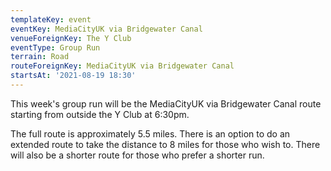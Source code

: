 ```yaml
---
templateKey: event
eventKey: MediaCityUK via Bridgewater Canal
venueForeignKey: The Y Club
eventType: Group Run
terrain: Road
routeForeignKey: MediaCityUK via Bridgewater Canal
startsAt: '2021-08-19 18:30'
---
```

This week's group run will be the MediaCityUK via Bridgewater Canal route starting from
outside the Y Club at 6:30pm.

The full route is approximately 5.5 miles. There is an option to do
an extended route to take the distance to 8 miles for those who wish to. There will also be a
shorter route for those who prefer a shorter run.

